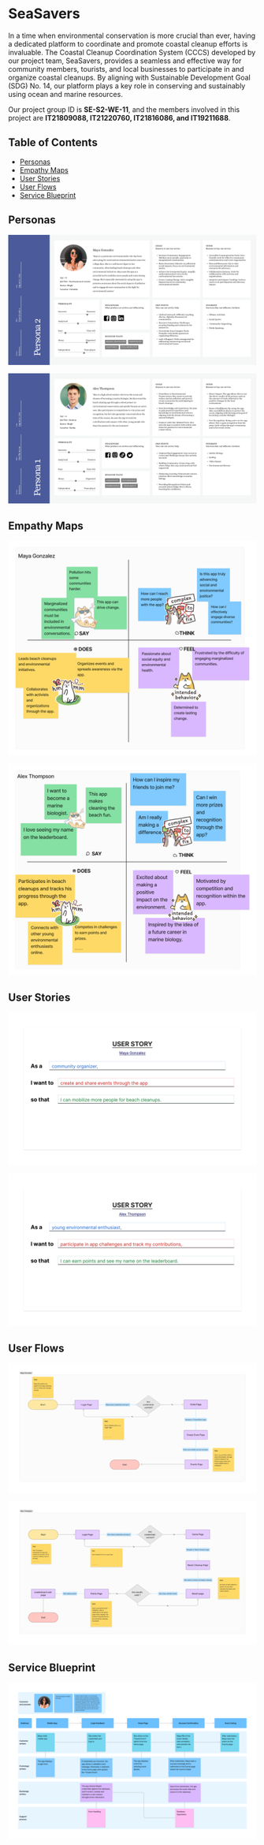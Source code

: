# SeaSavers

In a time when environmental conservation is more crucial than ever, having a dedicated platform to coordinate and promote coastal cleanup efforts is invaluable. The Coastal Cleanup Coordination System (CCCS) developed by our project team, SeaSavers, provides a seamless and effective way for community members, tourists, and local businesses to participate in and organize coastal cleanups. By aligning with Sustainable Development Goal (SDG) No. 14, our platform plays a key role in conserving and sustainably using ocean and marine resources.

Our project group ID is **SE-S2-WE-11**, and the members involved in this project are **IT21809088, IT21220760, IT21816086, and IT19211688**.

## Table of Contents

- [Personas](#Personas)
- [Empathy Maps](#Empathy-Maps)
- [User Stories](#User-Stories)
- [User Flows](#User-Flows)
- [Service Blueprint](#Service-Blueprint)

<a id="Personas"></a>

## Personas

![Persona-IT21809088](https://github.com/RadithSandeepa/seasavers/blob/main/docs/personas/IT21809088-User-Persona.png)

![Persona-IT21220760](https://github.com/RadithSandeepa/seasavers/blob/main/docs/personas/IT21220760-User-Persona.png)

<a id="Empathy-Maps"></a>

## Empathy Maps

![Empathy Map-IT21809088](https://github.com/RadithSandeepa/seasavers/blob/main/docs/empathy-maps/IT21809088-Empathy-Map.png)

![Empathy Map-IT21220760](https://github.com/RadithSandeepa/seasavers/blob/main/docs/empathy-maps/IT21220760-Empathy-Map.png)

<a id="User-Stories"></a>

## User Stories

![User Story-IT21809088](https://github.com/RadithSandeepa/seasavers/blob/main/docs/user-stories/IT21809088-User-Story.png)

![User Story-IT21220760](https://github.com/RadithSandeepa/seasavers/blob/main/docs/user-stories/IT21220760-User-Story.png)

<a id="User-Flows"></a>

## User Flows

![User Flow-IT21809088](https://github.com/RadithSandeepa/seasavers/blob/main/docs/user-flows/IT21809088-User-Flow.png)

![User Flow-IT21220760](https://github.com/RadithSandeepa/seasavers/blob/main/docs/user-flows/IT21220760-User-Flow.png)

<a id="Service-Blueprint"></a>

## Service Blueprint

![Service Blueprint-IT21809088](https://github.com/RadithSandeepa/seasavers/blob/main/docs/service-blueprint/IT21809088-Service-Blueprint.png)
